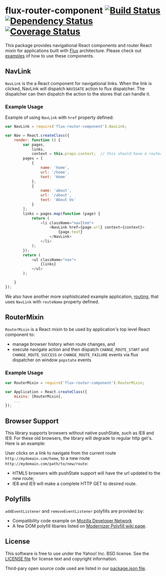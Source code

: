 # flux-router-component [![Build Status](https://travis-ci.org/yahoo/flux-router-component.svg?branch=master)](https://travis-ci.org/yahoo/flux-router-component) [![Dependency Status](https://david-dm.org/yahoo/flux-router-component.svg)](https://david-dm.org/yahoo/flux-router-component) [![Coverage Status](https://coveralls.io/repos/yahoo/flux-router-component/badge.png?branch=master)](https://coveralls.io/r/yahoo/flux-router-component?branch=master)
This package provides navigational React components and router React mixin for applications built with [Flux](http://facebook.github.io/react/docs/flux-overview.html) architecture.  Please check out [examples](https://github.com/yahoo/flux-router-component/tree/master/examples) of how to use these components.

## NavLink
`NavLink` is the a React component for navigational links.  When the link is clicked, NavLink will dispatch `NAVIGATE` action to flux dispatcher.  The dispatcher can then dispatch the action to the stores that can handle it.

### Example Usage
Example of using `NavLink` with `href` property defined:
```js
var NavLink = require('flux-router-component').NavLink;

var Nav = React.createClass({
    render: function () {
        var pages,
            links,
            context = this.props.context;  // this should have a router instance and an executeAction function
        pages = [
            {
                name: 'home',
                url: '/home',
                text: 'Home'
            },
            {
                name: 'about',
                url: '/about',
                text: 'About Us'
            }
        ];
        links = pages.map(function (page) {
            return (
                <li className="navItem">
                    <NavLink href={page.url} context={context}>
                        {page.text}
                    </NavLink>
                </li>
            );
        });
        return (
            <ul className="nav">
                {links}
            </ul>
        );

    }
});
```

We also have another more sophisticated example application, [routing](https://github.com/yahoo/flux-examples/tree/master/routing), that uses `NavLink` with `routeName` property defined.

## RouterMixin
`RouterMixin` is a React mixin to be used by application's top level React component to:

* manage browser history when route changes, and
* execute navigate action and then dispatch `CHANGE_ROUTE_START` and `CHANGE_ROUTE_SUCCESS` or `CHANGE_ROUTE_FAILURE` events via flux dispatcher on window `popstate` events


### Example Usage
```js
var RouterMixin = require('flux-router-component').RouterMixin;

var Application = React.createClass({
    mixins: [RouterMixin],
    ...
});
```

## Browser Support
This library supports browsers without native pushState, such as IE8 and IE9.  For these old browsers, the library will degrade to regular http get's.  Here is an example:

User clicks on a link to navigate from the current route `http://mydomain.com/home`, to a new route `http://mydomain.com/path/to/new/route`:

* HTML5 browsers with pushState support will have the url updated to the new route;
* IE8 and IE9 will make a complete HTTP GET to desired route.

## Polyfills
`addEventListener` and `removeEventListener` polyfills are provided by:

* Compatibility code example on [Mozilla Developer Network](https://developer.mozilla.org/en-US/docs/Web/API/EventTarget.addEventListener)
* A few DOM polyfill libaries listed on [Modernizer Polyfill wiki page](https://github.com/Modernizr/Modernizr/wiki/HTML5-Cross-Browser-Polyfills#dom).

## License
This software is free to use under the Yahoo! Inc. BSD license.
See the [LICENSE file][] for license text and copyright information.

[LICENSE file]: https://github.com/yahoo/flux-router-component/blob/master/LICENSE.md

Third-pary open source code used are listed in our [package.json file]( https://github.com/yahoo/flux-router-component/blob/master/package.json).
